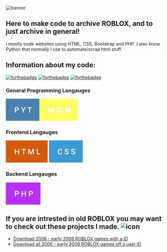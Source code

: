 ![banner](https://cdn.discordapp.com/attachments/893072348415152131/1029083208320553072/blox06_cleanup.JPG)
## Here to make code to archive ROBLOX, and to just archive in general!
I mostly code websites using HTML, CSS, Bootstrap and PHP. I also know Python that normally I use to automate/scrap html stuff.
## Information about my code:
[![forthebadge](https://forthebadge.com/images/badges/0-percent-optimized.svg)](https://forthebadge.com)
[![forthebadge](https://forthebadge.com/images/badges/contains-tasty-spaghetti-code.svg)](https://forthebadge.com)
[![forthebadge](https://forthebadge.com/images/badges/you-didnt-ask-for-this.svg)](https://forthebadge.com)

### General Programming Langauges
[![forthebadge](https://github.com/ParentIsNil/ParentIsNil/raw/main/pyt-hon.svg)](https://forthebadge.com)

### Frontend Langauges
[![forthebadge](https://github.com/ParentIsNil/ParentIsNil/raw/main/html.svg)](https://forthebadge.com)
[![forthebadge](https://github.com/ParentIsNil/ParentIsNil/raw/main/css.svg)](https://forthebadge.com)

### Backend Langauges
[![forthebadge](https://github.com/ParentIsNil/ParentIsNil/raw/main/php.svg)](https://forthebadge.com)

## If you are intrested in old ROBLOX you may want to check out these projects I made. ![icon](https://cdn.discordapp.com/attachments/893072348415152131/1031760828250214401/bunchashit.png)
- [Download 2006 - early 2008 ROBLOX games with a ID](https://github.com/ParentIsNil/ROBLOX-Game-Downloader)
- [Download all 2006 - early 2008 ROBLOX games off a user ID](https://github.com/ParentIsNil/ROBLOX-Game-Downloader)



